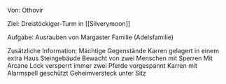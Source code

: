 Von:
Othovir

Ziel:
Dreistöckiger-Turm in [[Silverymoon]]

Aufgabe:
Ausrauben von Margaster Familie (Adelsfamilie)

Zusätzliche Information:
Mächtige Gegenstände
Karren gelagert in einem extra Haus Steingebäude
Bewacht von zwei Menschen mit Sperren
Mit Arcane Lock versperrt
immer zwei Pferde vorgespannt
Karren mit Alarmspell geschützt
Geheimversteck unter Sitz
